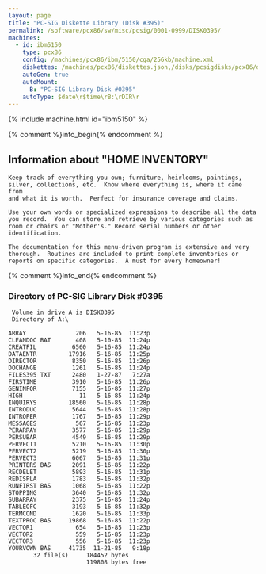 ```yaml
---
layout: page
title: "PC-SIG Diskette Library (Disk #395)"
permalink: /software/pcx86/sw/misc/pcsig/0001-0999/DISK0395/
machines:
  - id: ibm5150
    type: pcx86
    config: /machines/pcx86/ibm/5150/cga/256kb/machine.xml
    diskettes: /machines/pcx86/diskettes.json,/disks/pcsigdisks/pcx86/diskettes.json
    autoGen: true
    autoMount:
      B: "PC-SIG Library Disk #0395"
    autoType: $date\r$time\rB:\rDIR\r
---
```


{% include machine.html id="ibm5150" %}

{% comment %}info_begin{% endcomment %}

## Information about "HOME INVENTORY"

    Keep track of everything you own; furniture, heirlooms, paintings,
    silver, collections, etc.  Know where everything is, where it came from
    and what it is worth.  Perfect for insurance coverage and claims.
    
    Use your own words or specialized expressions to describe all the data
    you record.  You can store and retrieve by various categories such as
    room or chairs or "Mother's." Record serial numbers or other
    identification.
    
    The documentation for this menu-driven program is extensive and very
    thorough.  Routines are included to print complete inventories or
    reports on specific categories.  A must for every homeowner!
{% comment %}info_end{% endcomment %}


### Directory of PC-SIG Library Disk #0395

     Volume in drive A is DISK0395
     Directory of A:\

    ARRAY              206   5-16-85  11:23p
    CLEANDOC BAT       408   5-10-85  11:24p
    CREATFIL          6560   5-16-85  11:24p
    DATAENTR         17916   5-16-85  11:25p
    DIRECTOR          8350   5-16-85  11:26p
    DOCHANGE          1261   5-16-85  11:24p
    FILES395 TXT      2480   1-27-87   7:27a
    FIRSTIME          3910   5-16-85  11:26p
    GENINFOR          7155   5-16-85  11:27p
    HIGH                11   5-16-85  11:24p
    INQUIRYS         18560   5-16-85  11:28p
    INTRODUC          5644   5-16-85  11:28p
    INTROPER          1767   5-16-85  11:29p
    MESSAGES           567   5-16-85  11:23p
    PERARRAY          3577   5-16-85  11:29p
    PERSUBAR          4549   5-16-85  11:29p
    PERVECT1          5210   5-16-85  11:30p
    PERVECT2          5219   5-16-85  11:30p
    PERVECT3          6067   5-16-85  11:31p
    PRINTERS BAS      2091   5-16-85  11:22p
    RECDELET          5893   5-16-85  11:31p
    REDISPLA          1783   5-16-85  11:32p
    RUNFIRST BAS      1068   5-16-85  11:22p
    STOPPING          3640   5-16-85  11:32p
    SUBARRAY          2375   5-16-85  11:24p
    TABLEOFC          3193   5-16-85  11:32p
    TERMCOND          1620   5-16-85  11:33p
    TEXTPROC BAS     19868   5-16-85  11:22p
    VECTOR1            654   5-16-85  11:23p
    VECTOR2            559   5-16-85  11:23p
    VECTOR3            556   5-16-85  11:23p
    YOURVOWN BAS     41735  11-21-85   9:18p
           32 file(s)     184452 bytes
                          119808 bytes free
